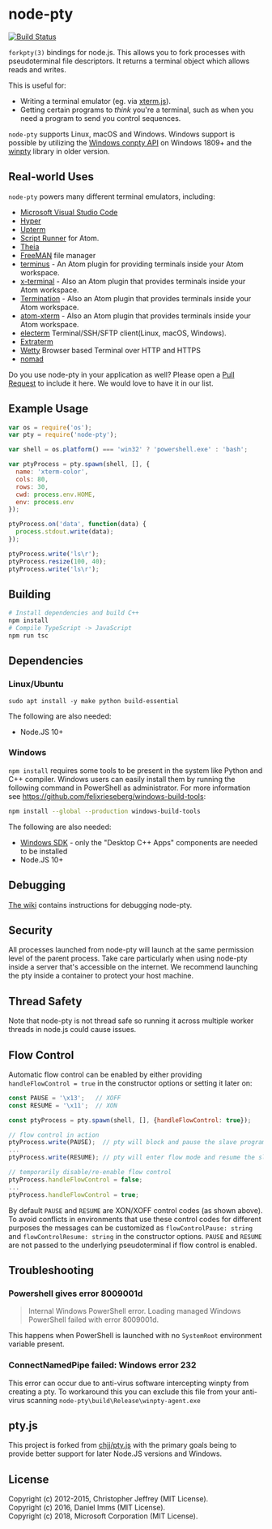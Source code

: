 # node-pty

[![Build Status](https://dev.azure.com/vscode/node-pty/_apis/build/status/Microsoft.node-pty)](https://dev.azure.com/vscode/node-pty/_build/latest?definitionId=11)

`forkpty(3)` bindings for node.js. This allows you to fork processes with pseudoterminal file descriptors. It returns a terminal object which allows reads and writes.

This is useful for:

- Writing a terminal emulator (eg. via [xterm.js](https://github.com/sourcelair/xterm.js)).
- Getting certain programs to *think* you're a terminal, such as when you need a program to send you control sequences.

`node-pty` supports Linux, macOS and Windows. Windows support is possible by utilizing the [Windows conpty API](https://blogs.msdn.microsoft.com/commandline/2018/08/02/windows-command-line-introducing-the-windows-pseudo-console-conpty/) on Windows 1809+ and the [winpty](https://github.com/rprichard/winpty) library in older version.

## Real-world Uses

`node-pty` powers many different terminal emulators, including:

- [Microsoft Visual Studio Code](https://code.visualstudio.com)
- [Hyper](https://hyper.is/)
- [Upterm](https://github.com/railsware/upterm)
- [Script Runner](https://github.com/ioquatix/script-runner) for Atom.
- [Theia](https://github.com/theia-ide/theia)
- [FreeMAN](https://github.com/matthew-matvei/freeman) file manager
- [terminus](https://atom.io/packages/terminus) - An Atom plugin for providing terminals inside your Atom workspace.
- [x-terminal](https://atom.io/packages/x-terminal) - Also an Atom plugin that provides terminals inside your Atom workspace.
- [Termination](https://atom.io/packages/termination) - Also an Atom plugin that provides terminals inside your Atom workspace.
- [atom-xterm](https://atom.io/packages/atom-xterm) - Also an Atom plugin that provides terminals inside your Atom workspace.
- [electerm](https://github.com/electerm/electerm) Terminal/SSH/SFTP client(Linux, macOS, Windows).
- [Extraterm](http://extraterm.org/)
- [Wetty](https://github.com/krishnasrinivas/wetty) Browser based Terminal over HTTP and HTTPS
- [nomad](https://github.com/lukebarnard1/nomad-term)

Do you use node-pty in your application as well? Please open a [Pull Request](https://github.com/Tyriar/node-pty/pulls) to include it here. We would love to have it in our list.

## Example Usage

```js
var os = require('os');
var pty = require('node-pty');

var shell = os.platform() === 'win32' ? 'powershell.exe' : 'bash';

var ptyProcess = pty.spawn(shell, [], {
  name: 'xterm-color',
  cols: 80,
  rows: 30,
  cwd: process.env.HOME,
  env: process.env
});

ptyProcess.on('data', function(data) {
  process.stdout.write(data);
});

ptyProcess.write('ls\r');
ptyProcess.resize(100, 40);
ptyProcess.write('ls\r');
```

## Building

```bash
# Install dependencies and build C++
npm install
# Compile TypeScript -> JavaScript
npm run tsc
```

## Dependencies

### Linux/Ubuntu

```
sudo apt install -y make python build-essential
```

The following are also needed:

- Node.JS 10+

### Windows

`npm install` requires some tools to be present in the system like Python and C++ compiler. Windows users can easily install them by running the following command in PowerShell as administrator. For more information see https://github.com/felixrieseberg/windows-build-tools:

```sh
npm install --global --production windows-build-tools
```

The following are also needed:

- [Windows SDK](https://developer.microsoft.com/en-us/windows/downloads/windows-10-sdk) - only the "Desktop C++ Apps" components are needed to be installed
- Node.JS 10+

## Debugging

[The wiki](https://github.com/Microsoft/node-pty/wiki/Debugging) contains instructions for debugging node-pty.

## Security

All processes launched from node-pty will launch at the same permission level of the parent process. Take care particularly when using node-pty inside a server that's accessible on the internet. We recommend launching the pty inside a container to protect your host machine.

## Thread Safety

Note that node-pty is not thread safe so running it across multiple worker threads in node.js could cause issues.

## Flow Control

Automatic flow control can be enabled by either providing `handleFlowControl = true` in the constructor options or setting it later on:

```js
const PAUSE = '\x13';   // XOFF
const RESUME = '\x11';  // XON

const ptyProcess = pty.spawn(shell, [], {handleFlowControl: true});

// flow control in action
ptyProcess.write(PAUSE);  // pty will block and pause the slave program
...
ptyProcess.write(RESUME); // pty will enter flow mode and resume the slave program

// temporarily disable/re-enable flow control
ptyProcess.handleFlowControl = false;
...
ptyProcess.handleFlowControl = true;
```

By default `PAUSE` and `RESUME` are XON/XOFF control codes (as shown above). To avoid conflicts in environments that use these control codes for different purposes the messages can be customized as `flowControlPause: string` and `flowControlResume: string` in the constructor options. `PAUSE` and `RESUME` are not passed to the underlying pseudoterminal if flow control is enabled.

## Troubleshooting

### Powershell gives error 8009001d

> Internal Windows PowerShell error.  Loading managed Windows PowerShell failed with error 8009001d.

This happens when PowerShell is launched with no `SystemRoot` environment variable present.

### ConnectNamedPipe failed: Windows error 232

This error can occur due to anti-virus software intercepting winpty from creating a pty. To workaround this you can exclude this file from your anti-virus scanning `node-pty\build\Release\winpty-agent.exe`

## pty.js

This project is forked from [chjj/pty.js](https://github.com/chjj/pty.js) with the primary goals being to provide better support for later Node.JS versions and Windows.

## License

Copyright (c) 2012-2015, Christopher Jeffrey (MIT License).<br>
Copyright (c) 2016, Daniel Imms (MIT License).<br>
Copyright (c) 2018, Microsoft Corporation (MIT License).
